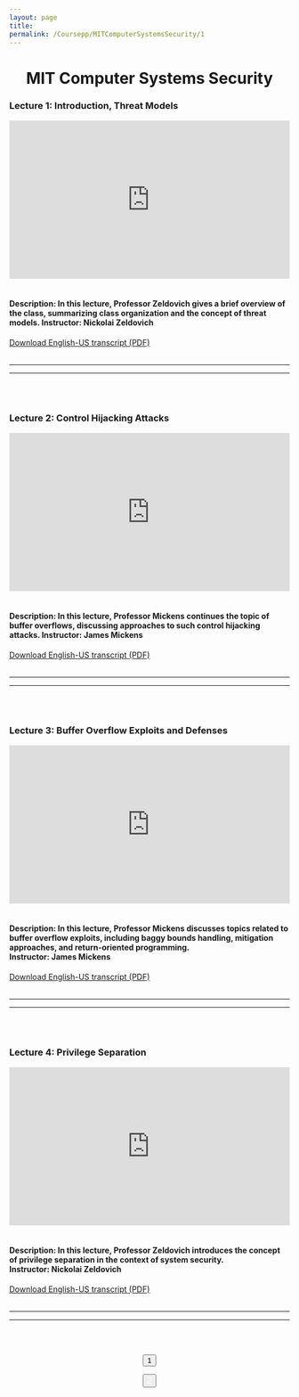 ```yaml
---
layout: page
title: 
permalink: /Coursepp/MITComputerSystemsSecurity/1
---
```


<center><h1>MIT Computer Systems Security</h1></center>


<h3><bold>Lecture 1:</bold> Introduction, Threat Models</h3>

<div style="width: 100%;">    <div style="width: 100%; padding-top: 56.25%; position: relative;">        <iframe style="position: absolute; width: 100%; height: 100%; top: 0; right: 0; border: none" src="https://www.dideo.ir/pre_embed/v/yt/GqmQg-cszw4"                allowFullScreen="true" webkitallowfullscreen="true" mozallowfullscreen="true"  allow="accelerometer; gyroscope; picture-in-picture; autoplay; fullscreen; encrypted-media" frameborder="0"></iframe></div></div>
<br>
<h4>Description: In this lecture, Professor Zeldovich gives a brief overview of the class, summarizing class organization and the concept of threat models. Instructor: Nickolai Zeldovich</h4>
<a href="https://github.com/mahdi-javid/CSE/raw/master/static_files/MIT/1.pdf">Download English-US transcript (PDF)</a>
<br><br>

---
---

<br><br>
<h3><bold>Lecture 2:</bold> Control Hijacking Attacks</h3>

<div style="width: 100%;">    <div style="width: 100%; padding-top: 56.25%; position: relative;">        <iframe style="position: absolute; width: 100%; height: 100%; top: 0; right: 0; border: none" src="https://www.dideo.ir/pre_embed/v/yt/r4KjHEgg9Wg"                allowFullScreen="true" webkitallowfullscreen="true" mozallowfullscreen="true"  allow="accelerometer; gyroscope; picture-in-picture; autoplay; fullscreen; encrypted-media" frameborder="0">        </iframe>    </div></div>
<br>
<h4>Description: In this lecture, Professor Mickens continues the topic of buffer overflows, discussing approaches to such control hijacking attacks. Instructor: James Mickens</h4>
<a href="https://github.com/mahdi-javid/CSE/raw/master/static_files/MIT/2.pdf">Download English-US transcript (PDF)</a>
<br><br>

---
---

<br><br>

<h3><bold>Lecture 3:</bold> Buffer Overflow Exploits and Defenses</h3>

<div style="width: 100%;">    <div style="width: 100%; padding-top: 56.25%; position: relative;">        <iframe style="position: absolute; width: 100%; height: 100%; top: 0; right: 0; border: none" src="https://www.dideo.ir/pre_embed/v/yt/xSQxaie_h1o"                allowFullScreen="true" webkitallowfullscreen="true" mozallowfullscreen="true"  allow="accelerometer; gyroscope; picture-in-picture; autoplay; fullscreen; encrypted-media" frameborder="0">        </iframe>    </div></div>
<br>
<h4>Description: In this lecture, Professor Mickens discusses topics related to buffer overflow exploits, including baggy bounds handling, mitigation approaches, and return-oriented programming.<br>Instructor: James Mickens</h4>
<a href="https://github.com/mahdi-javid/CSE/raw/master/static_files/MIT/3.pdf">Download English-US transcript (PDF)</a>
<br><br>

---
---

<br><br>

<h3><bold>Lecture 4:</bold> Privilege Separation</h3>

<div style="width: 100%;">    <div style="width: 100%; padding-top: 56.25%; position: relative;">        <iframe style="position: absolute; width: 100%; height: 100%; top: 0; right: 0; border: none" src="https://www.dideo.ir/pre_embed/v/yt/dNl22h1kW1k"                allowFullScreen="true" webkitallowfullscreen="true" mozallowfullscreen="true"  allow="accelerometer; gyroscope; picture-in-picture; autoplay; fullscreen; encrypted-media" frameborder="0">        </iframe>    </div></div>
<br>
<h4>Description: In this lecture, Professor Zeldovich introduces the concept of privilege separation in the context of system security.<br>Instructor: Nickolai Zeldovich</h4>
<a href="https://github.com/mahdi-javid/CSE/raw/master/static_files/MIT/4.pdf">Download English-US transcript (PDF)</a>
<br><br>

---
---

<br><br>
<center>

<button class = "button-coursepp disabled-coursepp"> 1 </button>

<!-- <form action="https://mahdi-javid.github.io/CSE/Coursepp/MITComputerSystemsSecurity/2">
    <button class = "button-coursepp">2</button>
</form> -->

<button class = "button-coursepp" 
onclick="window.location.href = 'mahdi-javid.github.io/CSE/Coursepp/MITComputerSystemsSecurity/2'"><a style="color: white; text-align:center;  text-decoration: none; display: inline-block; font-size: 16px;" href ='https://mahdi-javid.github.io/CSE/Coursepp/MITComputerSystemsSecurity/2'>
2</a></button>

</center>
